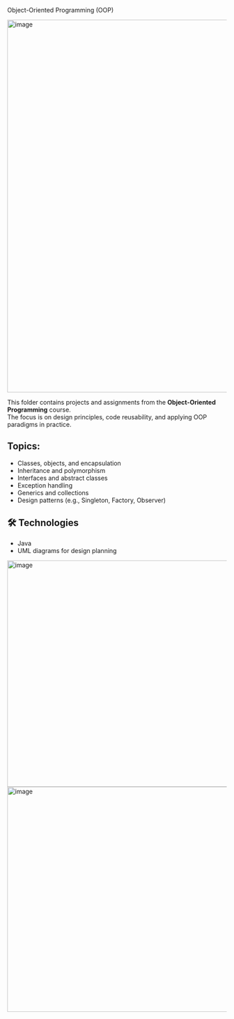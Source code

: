 Object-Oriented Programming (OOP)


<img width="923" height="856" alt="image" src="https://github.com/user-attachments/assets/28dd4eec-2c31-42a5-9f77-215f822447c5" />

This folder contains projects and assignments from the **Object-Oriented Programming** course.  
The focus is on design principles, code reusability, and applying OOP paradigms in practice.

## Topics:
- Classes, objects, and encapsulation  
- Inheritance and polymorphism  
- Interfaces and abstract classes  
- Exception handling  
- Generics and collections  
- Design patterns (e.g., Singleton, Factory, Observer)  

## 🛠️ Technologies
- Java
- UML diagrams for design planning  


<img width="895" height="520" alt="image" src="https://github.com/user-attachments/assets/78ca0666-92b7-4662-9add-f84318c7a800" />


<img width="684" height="517" alt="image" src="https://github.com/user-attachments/assets/fd78c36c-e68a-4edf-a68a-ac5a1c355ed7" />
